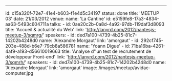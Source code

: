 ---

id: c15a320f-72e7-41e4-b603-f1e4d5c34197
status: done
title: 'MEETUP 03'
date: 21/03/2012
venue:
name: 'La Cantine'
id: e5159fe8-17a3-4834-aa63-5493c604711a
talks: -
id: 0ae20c2b-0a8d-4a92-97db-119daf3d8093
title: 'Accueil & actualité du Web'
link: 'http://lanyrd.com/2012/nantesjs-meetup-3/sqmrg/'
speakers: -
id: ded7a100-4739-4b25-81c7-14202b4248d0
name: 'Alexandre Morgaut'
link: 'amorgaut' -
id: 292cf745-203e-488d-b6e7-79cb8a586781
name: 'Yoann Digue' -
id: 71ba16ba-4261-4af9-a193-d56610019663
title: 'Analyse d''un test de recrutement de développeur Front-end'
link: 'http://lanyrd.com/2012/nantesjs-meetup-3/sqmrh/'
speakers: -
id: ded7a100-4739-4b25-81c7-14202b4248d0
name: 'Alexandre Morgaut'
link: 'amorgaut'
image: /images/meetup/avidac-computer.jpg

